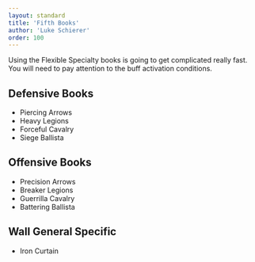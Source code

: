 ```yaml
---
layout: standard
title: 'Fifth Books'
author: 'Luke Schierer'
order: 100
---
```


Using the Flexible Specialty books is going to get complicated really fast. You will need to pay attention to the buff activation conditions.

## Defensive Books

- Piercing Arrows
- Heavy Legions
- Forceful Cavalry
- Siege Ballista

## Offensive Books

- Precision Arrows
- Breaker Legions
- Guerrilla Cavalry
- Battering Ballista

## Wall General Specific

- Iron Curtain
